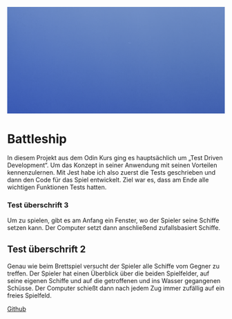 ![](../img/test.png)

# Battleship

In diesem Projekt aus dem Odin Kurs ging es hauptsächlich um „Test Driven Development“. Um das Konzept in seiner Anwendung mit seinen Vorteilen kennenzulernen. Mit Jest habe ich also zuerst die Tests geschrieben und dann den Code für das Spiel entwickelt. Ziel war es, dass am Ende alle wichtigen Funktionen Tests hatten.

### Test überschrift 3
Um zu spielen, gibt es am Anfang ein Fenster, wo der Spieler seine Schiffe setzen kann. Der Computer setzt dann anschließend zufallsbasiert Schiffe.

## Test überschrift 2
Genau wie beim Brettspiel versucht der Spieler alle Schiffe vom Gegner zu treffen. Der Spieler hat einen Überblick über die beiden Spielfelder, auf seine eigenen Schiffe und auf die getroffenen und ins Wasser gegangenen Schüsse. Der Computer schießt dann nach jedem Zug immer zufällig auf ein freies Spielfeld.

[Github](https://github.com/TomSoerr/odin-battleship)
